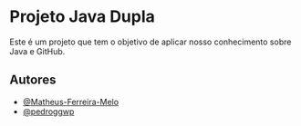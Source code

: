 
# Projeto Java Dupla

Este é um projeto que tem o objetivo de aplicar nosso conhecimento sobre Java e GitHub. 

## Autores

- [@Matheus-Ferreira-Melo](https://www.github.com/Matheus-Ferreira-Melo)
- [@pedroggwp](https://www.github.com/pedroggwp)



